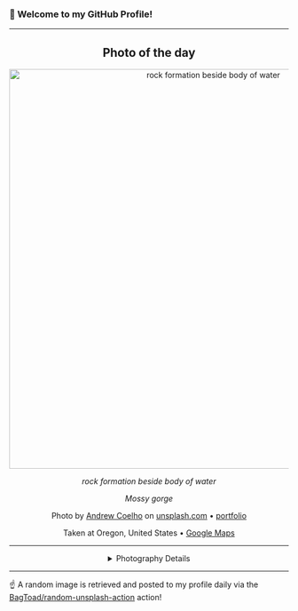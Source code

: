 ### 👋 Welcome to my GitHub Profile!

----
<div align="center">

## Photo of the day
  
  <a href="https://unsplash.com/photos/rock-formation-beside-body-of-water-LUBvSohu6D0"><img width="720" src="https://images.unsplash.com/photo-1447957781261-96a39620d6d4?crop=entropy&cs=tinysrgb&fit=max&fm=jpg&ixid=M3w1OTQ0OTd8MHwxfHJhbmRvbXx8fHx8fHx8fDE3MzkxNjc3ODh8&ixlib=rb-4.0.3&q=80&w=1080" alt="rock formation beside body of water"></a>
  
  <em>rock formation beside body of water</em>
  
  <em>Mossy gorge</em>

  Photo by [Andrew Coelho](http://andrewcoelho.com/photos) on [unsplash.com](https://unsplash.com/) • [portfolio](http://andrewcoelho.com/photos)
  
  Taken at Oregon, United States • [Google Maps](https://www.google.com/maps/search/?api=1&query=43.8041334,-120.5542012)
  
  ---
  
<details>
<summary>Photography Details</summary>
  
| Parameter     | Value |
| ------------- | ----- |
| Camera Model  | NIKON D800 |
| Exposure Time | 1/20 |
| Aperture      | 8.0 |
| Focal Length  | 44.0 |
| ISO           | 320 |
| Location      | Oregon, United States (United States) |
| Coordinates   | Latitude 43.8041334, Longitude -120.5542012 |

</details>

</div>

----

☝️ A random image is retrieved and posted to my profile daily via the [BagToad/random-unsplash-action](https://github.com/BagToad/random-unsplash-action) action!
